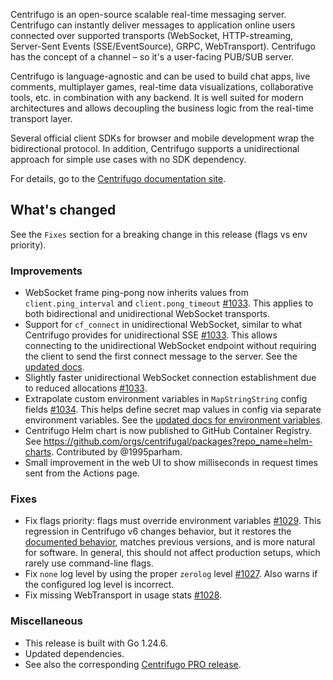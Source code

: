 Centrifugo is an open-source scalable real-time messaging server. Centrifugo can instantly deliver messages to application online users connected over supported transports (WebSocket, HTTP-streaming, Server-Sent Events (SSE/EventSource), GRPC, WebTransport). Centrifugo has the concept of a channel – so it's a user-facing PUB/SUB server.

Centrifugo is language-agnostic and can be used to build chat apps, live comments, multiplayer games, real-time data visualizations, collaborative tools, etc. in combination with any backend. It is well suited for modern architectures and allows decoupling the business logic from the real-time transport layer.

Several official client SDKs for browser and mobile development wrap the bidirectional protocol. In addition, Centrifugo supports a unidirectional approach for simple use cases with no SDK dependency.

For details, go to the [Centrifugo documentation site](https://centrifugal.dev).

## What's changed

See the `Fixes` section for a breaking change in this release (flags vs env priority).

### Improvements

* WebSocket frame ping-pong now inherits values from `client.ping_interval` and `client.pong_timeout` [#1033](https://github.com/centrifugal/centrifugo/pull/1033). This applies to both bidirectional and unidirectional WebSocket transports.
* Support for `cf_connect` in unidirectional WebSocket, similar to what Centrifugo provides for unidirectional SSE [#1033](https://github.com/centrifugal/centrifugo/pull/1033). This allows connecting to the unidirectional WebSocket endpoint without requiring the client to send the first connect message to the server. See the [updated docs](https://centrifugal.dev/docs/transports/uni_websocket#send-connect-request).
* Slightly faster unidirectional WebSocket connection establishment due to reduced allocations [#1033](https://github.com/centrifugal/centrifugo/pull/1033).
* Extrapolate custom environment variables in `MapStringString` config fields [#1034](https://github.com/centrifugal/centrifugo/pull/1034). This helps define secret map values in config via separate environment variables. See the [updated docs for environment variables](https://centrifugal.dev/docs/server/configuration#os-environment-variables).
* Centrifugo Helm chart is now published to GitHub Container Registry. See https://github.com/orgs/centrifugal/packages?repo_name=helm-charts. Contributed by @1995parham.
* Small improvement in the web UI to show milliseconds in request times sent from the Actions page.

### Fixes

* Fix flags priority: flags must override environment variables [#1029](https://github.com/centrifugal/centrifugo/pull/1029). This regression in Centrifugo v6 changes behavior, but it restores the [documented behavior](https://centrifugal.dev/docs/server/configuration#configuration-sources), matches previous versions, and is more natural for software. In general, this should not affect production setups, which rarely use command-line flags.
* Fix `none` log level by using the proper `zerolog` level [#1027](https://github.com/centrifugal/centrifugo/pull/1027). Also warns if the configured log level is incorrect.
* Fix missing WebTransport in usage stats [#1028](https://github.com/centrifugal/centrifugo/pull/1028).

### Miscellaneous

* This release is built with Go 1.24.6.
* Updated dependencies.
* See also the corresponding [Centrifugo PRO release](https://github.com/centrifugal/centrifugo-pro/releases/tag/v6.3.0).
